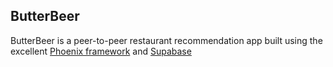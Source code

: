 ## ButterBeer

ButterBeer is a peer-to-peer restaurant recommendation app built using the excellent [Phoenix framework](https://www.phoenixframework.org/) and [Supabase](https://supabase.io/)